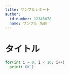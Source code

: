```yaml
---
title: サンプルレポート
author: 
  id-number: 12345678
  name: サンプル 名前
---
```


# タイトル

```python
for(int i = 0; i < 10; i++)
  print('OK')
```